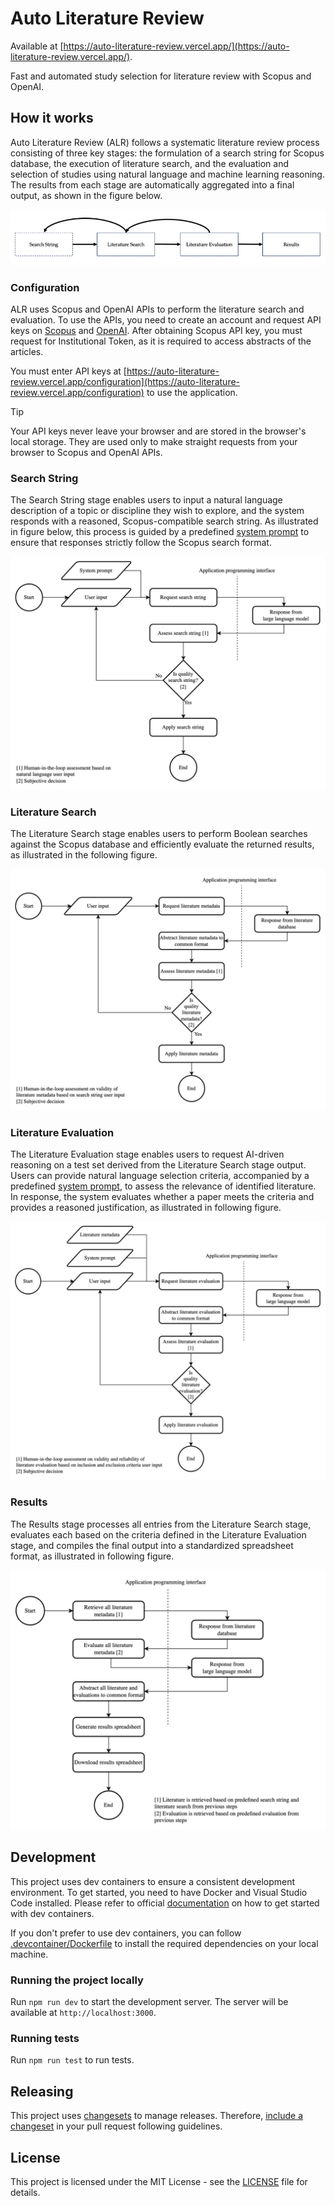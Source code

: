 # Auto Literature Review

Available at [https://auto-literature-review.vercel.app/](https://auto-literature-review.vercel.app/).

Fast and automated study selection for literature review with Scopus and OpenAI.

## How it works

Auto Literature Review (ALR) follows a systematic literature review process consisting of three key stages: the formulation of a search string for Scopus database, the execution of literature search, and the evaluation and selection of studies using natural language and machine learning reasoning. The results from each stage are automatically aggregated into a final output, as shown in the figure below.

![Simplified description of process flow of artifact](./assets/process-flow.png)

### Configuration

ALR uses Scopus and OpenAI APIs to perform the literature search and evaluation. To use the APIs, you need to create an account and request API keys on [Scopus](https://dev.elsevier.com/) and [OpenAI](https://platform.openai.com). After obtaining Scopus API key, you must request for Institutional Token, as it is required to access abstracts of the articles.

You must enter API keys at [https://auto-literature-review.vercel.app/configuration](https://auto-literature-review.vercel.app/configuration) to use the application.

> [!TIP]
> Your API keys never leave your browser and are stored in the browser's local storage. They are used only to make straight requests from your browser to Scopus and OpenAI APIs.

### Search String

The Search String stage enables users to input a natural language description of a topic or discipline they wish to explore, and the system responds with a reasoned, Scopus-compatible search string. As illustrated in figure below, this process is guided by a predefined [system prompt](./src/state/effects/openai/search-string-system-prompt.ts) to ensure that responses strictly follow the Scopus search format.

![Simplified flow chart of Search String step of artifact](./assets/search-string.png)

### Literature Search

The Literature Search stage enables users to perform Boolean searches against the Scopus database and efficiently evaluate the returned results, as illustrated in the following figure.

![Simplified flow chart of Literature Search step of artifact](./assets/literature-search.png)

### Literature Evaluation

The Literature Evaluation stage enables users to request AI-driven reasoning on a test set derived from the Literature Search stage output. Users can provide natural language selection criteria, accompanied by a predefined [system prompt](./src/state/effects/openai/evaluate-literature-system-prompt.ts), to assess the relevance of identified literature. In response, the system evaluates whether a paper meets the criteria and provides a reasoned justification, as illustrated in following figure.

![Simplified flow chart of Literature Evaluation step of artifact](./assets/literature-evaluation.png)

### Results

The Results stage processes all entries from the Literature Search stage, evaluates each based on the criteria defined in the Literature Evaluation stage, and compiles the final output into a standardized spreadsheet format, as illustrated in following figure.

![Simplified flow chart of Results step of artifact](./assets/results.png)

## Development

This project uses dev containers to ensure a consistent development environment. To get started, you need to have Docker and Visual Studio Code installed. Please refer to official [documentation](https://code.visualstudio.com/docs/devcontainers/containers#_quick-start-open-a-git-repository-or-github-pr-in-an-isolated-container-volume) on how to get started with dev containers.

If you don't prefer to use dev containers, you can follow [.devcontainer/Dockerfile](.devcontainer/Dockerfile) to install the required dependencies on your local machine.

### Running the project locally

Run `npm run dev` to start the development server. The server will be available at `http://localhost:3000`.

### Running tests

Run `npm run test` to run tests.

## Releasing

This project uses [changesets](https://github.com/changesets/changesets) to manage releases. Therefore, [include a changeset](https://github.com/changesets/changesets/blob/main/docs/adding-a-changeset.md) in your pull request following guidelines.

## License

This project is licensed under the MIT License - see the [LICENSE](./LICENSE) file for details.
